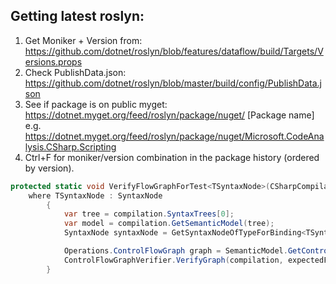 ## Getting latest roslyn:

1. Get Moniker + Version from: https://github.com/dotnet/roslyn/blob/features/dataflow/build/Targets/Versions.props 
2. Check PublishData.json: https://github.com/dotnet/roslyn/blob/master/build/config/PublishData.json
3. See if package is on public myget:
   https://dotnet.myget.org/feed/roslyn/package/nuget/ [Package name]
   e.g. https://dotnet.myget.org/feed/roslyn/package/nuget/Microsoft.CodeAnalysis.CSharp.Scripting
4. Ctrl+F for moniker/version combination in the package history (ordered by version).



```c#
protected static void VerifyFlowGraphForTest<TSyntaxNode>(CSharpCompilation compilation, string expectedFlowGraph)
    where TSyntaxNode : SyntaxNode
        {
            var tree = compilation.SyntaxTrees[0];
            var model = compilation.GetSemanticModel(tree);
            SyntaxNode syntaxNode = GetSyntaxNodeOfTypeForBinding<TSyntaxNode>(GetSyntaxNodeList(tree));

            Operations.ControlFlowGraph graph = SemanticModel.GetControlFlowGraph((Operations.IBlockOperation)model.GetOperation(syntaxNode));
            ControlFlowGraphVerifier.VerifyGraph(compilation, expectedFlowGraph, graph);
        }	
```